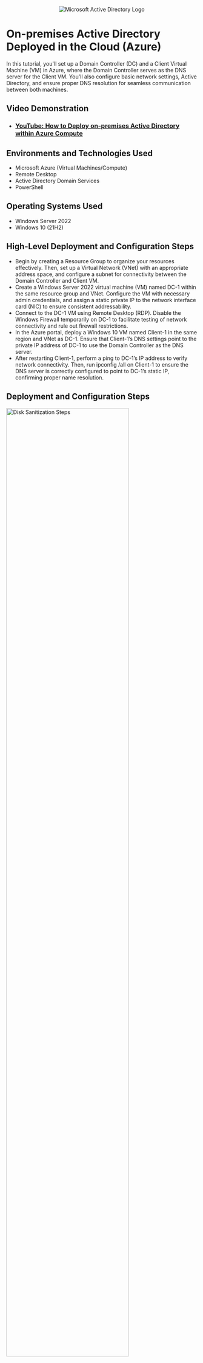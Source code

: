 <p align="center">
<img src="https://i.imgur.com/pU5A58S.png" alt="Microsoft Active Directory Logo"/>
</p>

<h1>On-premises Active Directory Deployed in the Cloud (Azure)</h1>
In this tutorial, you'll set up a Domain Controller (DC) and a Client Virtual Machine (VM) in Azure, where the Domain Controller serves as the DNS server for the Client VM. You'll also configure basic network settings, Active Directory, and ensure proper DNS resolution for seamless communication between both machines.<br />


<h2>Video Demonstration</h2>

- ### [YouTube: How to Deploy on-premises Active Directory within Azure Compute](https://www.youtube.com)

<h2>Environments and Technologies Used</h2>

- Microsoft Azure (Virtual Machines/Compute)
- Remote Desktop
- Active Directory Domain Services
- PowerShell

<h2>Operating Systems Used </h2>

- Windows Server 2022
- Windows 10 (21H2)

<h2>High-Level Deployment and Configuration Steps</h2>

- Begin by creating a Resource Group to organize your resources effectively. Then, set up a Virtual Network (VNet) with an appropriate address space, and configure a subnet for connectivity between the Domain Controller and Client VM.
- Create a Windows Server 2022 virtual machine (VM) named DC-1 within the same resource group and VNet. Configure the VM with necessary admin credentials, and assign a static private IP to the network interface card (NIC) to ensure consistent addressability.
- Connect to the DC-1 VM using Remote Desktop (RDP). Disable the Windows Firewall temporarily on DC-1 to facilitate testing of network connectivity and rule out firewall restrictions.
- In the Azure portal, deploy a Windows 10 VM named Client-1 in the same region and VNet as DC-1. Ensure that Client-1’s DNS settings point to the private IP address of DC-1 to use the Domain Controller as the DNS server.
- After restarting Client-1, perform a ping to DC-1’s IP address to verify network connectivity. Then, run ipconfig /all on Client-1 to ensure the DNS server is correctly configured to point to DC-1’s static IP, confirming proper name resolution.

<h2>Deployment and Configuration Steps</h2>

<p>
<img src="https://i.imgur.com/DJmEXEB.png" height="80%" width="80%" alt="Disk Sanitization Steps"/>
</p>
<p>
Lorem ipsum dolor sit amet, consectetur adipiscing elit, sed do eiusmod tempor incididunt ut labore et dolore magna aliqua. Ut enim ad minim veniam, quis nostrud exercitation ullamco laboris nisi ut aliquip ex ea commodo consequat. Duis aute irure dolor in reprehenderit in voluptate velit esse cillum dolore eu fugiat nulla pariatur.
</p>
<br />

<p>
<img src="https://i.imgur.com/DJmEXEB.png" height="80%" width="80%" alt="Disk Sanitization Steps"/>
</p>
<p>
Lorem ipsum dolor sit amet, consectetur adipiscing elit, sed do eiusmod tempor incididunt ut labore et dolore magna aliqua. Ut enim ad minim veniam, quis nostrud exercitation ullamco laboris nisi ut aliquip ex ea commodo consequat. Duis aute irure dolor in reprehenderit in voluptate velit esse cillum dolore eu fugiat nulla pariatur.
</p>
<br />

<p>
<img src="https://i.imgur.com/DJmEXEB.png" height="80%" width="80%" alt="Disk Sanitization Steps"/>
</p>
<p>
Lorem ipsum dolor sit amet, consectetur adipiscing elit, sed do eiusmod tempor incididunt ut labore et dolore magna aliqua. Ut enim ad minim veniam, quis nostrud exercitation ullamco laboris nisi ut aliquip ex ea commodo consequat. Duis aute irure dolor in reprehenderit in voluptate velit esse cillum dolore eu fugiat nulla pariatur.
</p>
<br />
